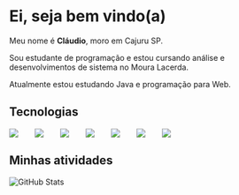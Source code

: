 # Ei, seja bem vindo(a)

Meu nome é **Cláudio**, moro em Cajuru SP.

Sou estudante de programação e estou cursando análise e desenvolvimentos de sistema no Moura Lacerda.

Atualmente estou estudando Java e programação para Web.

## Tecnologias

<div style="display: flex; gap: 30px">
<img src="https://img.icons8.com/dusk/30/000000/javascript-logo.png"/>
<img src="https://img.icons8.com/color/30/000000/html-5--v1.png"/>
<img src="https://img.icons8.com/color/30/000000/css3.png"/>
<img src="https://img.icons8.com/color/48/000000/mysql-logo.png"/>
<img src="https://img.icons8.com/nolan/24/java-coffee-cup-logo.png"/>
<img src="https://img.icons8.com/external-tal-revivo-color-tal-revivo/25/000000/external-kotlin-a-cross-platform-statically-typed-general-purpose-programming-language-with-type-inference-logo-color-tal-revivo.png"/>
<img src="https://img.icons8.com/office/30/000000/react.png"/>
</div>

## Minhas atividades
![GitHub Stats](https://github-readme-stats.vercel.app/api?username=claudiofsn&show_icons=true&theme=radical)
